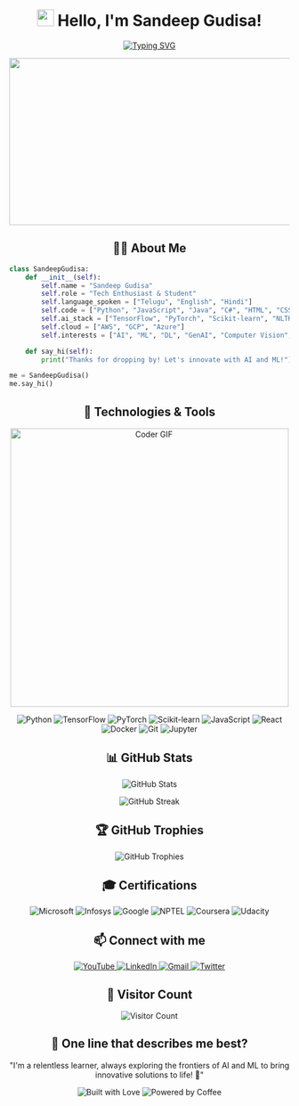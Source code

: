 <h1 align="center">
  <img src="https://media.giphy.com/media/hvRJCLFzcasrR4ia7z/giphy.gif" width="30px"/> 
  Hello, I'm Sandeep Gudisa!
</h1>

<p align="center">
  <a href="https://git.io/typing-svg">
    <img src="https://readme-typing-svg.herokuapp.com?font=Fira+Code&pause=1000&color=F75C7E&center=true&vCenter=true&width=435&lines=AI+%26+ML+Enthusiast;Deep+Learning+Practitioner;GenAI+Explorer;Always+Learning%2C+Always+Growing" alt="Typing SVG" />
  </a>
</p>

<div align="center">
  <img src="https://media.giphy.com/media/dWesBcTLavkZuG35MI/giphy.gif" width="600" height="300"/>
</div>

<h2 align="center">👨‍💻 About Me</h2>

```python
class SandeepGudisa:
    def __init__(self):
        self.name = "Sandeep Gudisa"
        self.role = "Tech Enthusiast & Student"
        self.language_spoken = ["Telugu", "English", "Hindi"]
        self.code = ["Python", "JavaScript", "Java", "C#", "HTML", "CSS"]
        self.ai_stack = ["TensorFlow", "PyTorch", "Scikit-learn", "NLTK", "OpenAI API"]
        self.cloud = ["AWS", "GCP", "Azure"]
        self.interests = ["AI", "ML", "DL", "GenAI", "Computer Vision", "NLP"]

    def say_hi(self):
        print("Thanks for dropping by! Let's innovate with AI and ML!")

me = SandeepGudisa()
me.say_hi()

```

<h2 align="center">🚀 Technologies & Tools</h2>

<p align="center">
  <img src="https://media.giphy.com/media/SWoSkN6DxTszqIKEqv/giphy.gif" alt="Coder GIF" width="500">
</p>

<p align="center">
  <img src="https://img.shields.io/badge/Python-3776AB?style=for-the-badge&logo=python&logoColor=white" alt="Python" />
  <img src="https://img.shields.io/badge/TensorFlow-FF6F00?style=for-the-badge&logo=tensorflow&logoColor=white" alt="TensorFlow" />
  <img src="https://img.shields.io/badge/PyTorch-EE4C2C?style=for-the-badge&logo=pytorch&logoColor=white" alt="PyTorch" />
  <img src="https://img.shields.io/badge/scikit_learn-F7931E?style=for-the-badge&logo=scikit-learn&logoColor=white" alt="Scikit-learn" />
  <img src="https://img.shields.io/badge/JavaScript-F7DF1E?style=for-the-badge&logo=javascript&logoColor=black" alt="JavaScript" />
  <img src="https://img.shields.io/badge/React-20232A?style=for-the-badge&logo=react&logoColor=61DAFB" alt="React" />
  <img src="https://img.shields.io/badge/Docker-2CA5E0?style=for-the-badge&logo=docker&logoColor=white" alt="Docker" />
  <img src="https://img.shields.io/badge/Git-F05032?style=for-the-badge&logo=git&logoColor=white" alt="Git" />
  <img src="https://img.shields.io/badge/Jupyter-F37626.svg?&style=for-the-badge&logo=Jupyter&logoColor=white" alt="Jupyter" />
</p>

<h2 align="center">📊 GitHub Stats</h2>

<p align="center">
  <img src="https://github-readme-stats.vercel.app/api?username=GudisaSandeep&show_icons=true&theme=radical" alt="GitHub Stats" />
</p>

<p align="center">
  <img src="https://github-readme-streak-stats.herokuapp.com/?user=GudisaSandeep&theme=dark" alt="GitHub Streak" />
</p>

<h2 align="center">🏆 GitHub Trophies</h2>

<p align="center">
  <img src="https://github-profile-trophy.vercel.app/?username=GudisaSandeep&theme=darkhub&no-frame=true&margin-w=15" alt="GitHub Trophies" />
</p>




<!-- BLOG-POST-LIST:START -->
<!-- BLOG-POST-LIST:END -->

<h2 align="center">🎓 Certifications</h2>

<p align="center">
  <img src="https://img.shields.io/badge/Microsoft-0078D4?style=for-the-badge&logo=microsoft&logoColor=white" alt="Microsoft" />
  <img src="https://img.shields.io/badge/Infosys-007CC7?style=for-the-badge&logo=infosys&logoColor=white" alt="Infosys" />
  <img src="https://img.shields.io/badge/Google-4285F4?style=for-the-badge&logo=google&logoColor=white" alt="Google" />
  <img src="https://img.shields.io/badge/NPTEL-FF9933?style=for-the-badge&logo=nptel&logoColor=white" alt="NPTEL" />
  <img src="https://img.shields.io/badge/Coursera-0056D2?style=for-the-badge&logo=Coursera&logoColor=white" alt="Coursera" />
  <img src="https://img.shields.io/badge/Udacity-grey?style=for-the-badge&logo=udacity&logoColor=#5FCFEE" alt="Udacity" />
</p>



<h2 align="center">📫 Connect with me</h2>

<p align="center">
  <a href="https://www.youtube.com/@AIProgrammingTelugu" target="_blank">
    <img src="https://img.shields.io/badge/YouTube-FF0000?style=for-the-badge&logo=youtube&logoColor=white" alt="YouTube" />
  </a>
  <a href="https://www.linkedin.com/in/sandeep-gudisa/" target="_blank">
    <img src="https://img.shields.io/badge/LinkedIn-0077B5?style=for-the-badge&logo=linkedin&logoColor=white" alt="LinkedIn" />
  </a>
  <a href="mailto:gudisasandeep141312@gmail.com" target="_blank">
    <img src="https://img.shields.io/badge/Gmail-D14836?style=for-the-badge&logo=gmail&logoColor=white" alt="Gmail" />
  </a>
  <a href="https://twitter.com/yourtwitterhandle" target="_blank">
    <img src="https://img.shields.io/badge/Twitter-1DA1F2?style=for-the-badge&logo=twitter&logoColor=white" alt="Twitter" />
  </a>
</p>



<h2 align="center">👀 Visitor Count</h2>

<p align="center">
  <img src="https://profile-counter.glitch.me/GudisaSandeep/count.svg" alt="Visitor Count" />
</p>

<h2 align="center">🚀 One line that describes me best?</h2>
<p align="center">
"I'm a relentless learner, always exploring the frontiers of AI and ML to bring innovative solutions to life! 🌟"
</p>

<p align="center">
  <img src="https://forthebadge.com/images/badges/built-with-love.svg" alt="Built with Love" />
  <img src="https://forthebadge.com/images/badges/powered-by-coffee.svg" alt="Powered by Coffee" />
</p>
